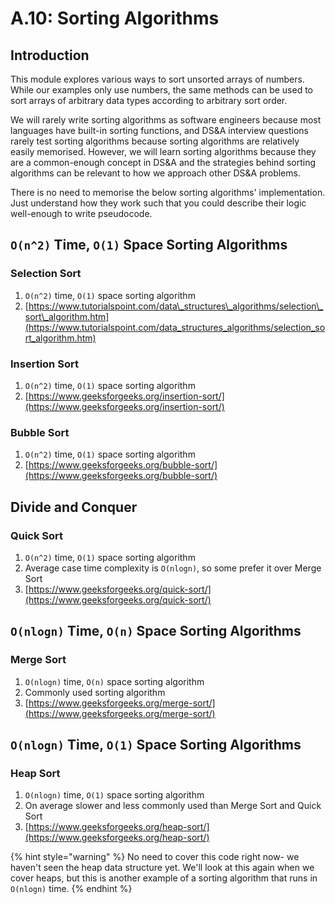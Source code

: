 # A.10: Sorting Algorithms

## Introduction

This module explores various ways to sort unsorted arrays of numbers. While our examples only use numbers, the same methods can be used to sort arrays of arbitrary data types according to arbitrary sort order.

We will rarely write sorting algorithms as software engineers because most languages have built-in sorting functions, and DS&A interview questions rarely test sorting algorithms because sorting algorithms are relatively easily memorised. However, we will learn sorting algorithms because they are a common-enough concept in DS&A and the strategies behind sorting algorithms can be relevant to how we approach other DS&A problems.

There is no need to memorise the below sorting algorithms' implementation. Just understand how they work such that you could describe their logic well-enough to write pseudocode.

## `O(n^2)` Time, `O(1)` Space Sorting Algorithms

### Selection Sort

1. `O(n^2)` time, `O(1)` space sorting algorithm
2. [https://www.tutorialspoint.com/data\_structures\_algorithms/selection\_sort\_algorithm.htm](https://www.tutorialspoint.com/data_structures_algorithms/selection_sort_algorithm.htm)

### Insertion Sort

1. `O(n^2)` time, `O(1)` space sorting algorithm
2. [https://www.geeksforgeeks.org/insertion-sort/](https://www.geeksforgeeks.org/insertion-sort/)

### Bubble Sort

1. `O(n^2)` time, `O(1)` space sorting algorithm
2. [https://www.geeksforgeeks.org/bubble-sort/](https://www.geeksforgeeks.org/bubble-sort/)

## Divide and Conquer

### Quick Sort

1. `O(n^2)` time, `O(1)` space sorting algorithm
2. Average case time complexity is `O(nlogn)`, so some prefer it over Merge Sort
3. [https://www.geeksforgeeks.org/quick-sort/](https://www.geeksforgeeks.org/quick-sort/)

## `O(nlogn)` Time, `O(n)` Space Sorting Algorithms

### Merge Sort

1. `O(nlogn)` time, `O(n)` space sorting algorithm
2. Commonly used sorting algorithm
3. [https://www.geeksforgeeks.org/merge-sort/](https://www.geeksforgeeks.org/merge-sort/) 

## `O(nlogn)` Time, `O(1)` Space Sorting Algorithms

### Heap Sort

1. `O(nlogn)` time, `O(1)` space sorting algorithm
2. On average slower and less commonly used than Merge Sort and Quick Sort
3. [https://www.geeksforgeeks.org/heap-sort/](https://www.geeksforgeeks.org/heap-sort/)

{% hint style="warning" %}
No need to cover this code right now- we haven't seen the heap data structure yet. We'll look at this again when we cover heaps, but this is another example of a sorting algorithm that runs in `O(nlogn)` time.
{% endhint %}

